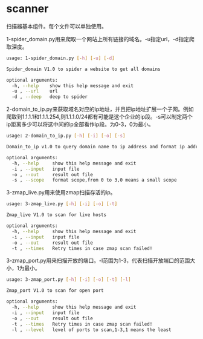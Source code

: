 # scanner
扫描器基本组件。每个文件可以单独使用。

1-spider_domain.py用来爬取一个网站上所有链接的域名。-u指定url，-d指定爬取深度。
```bash
usage: 1-spider_domain.py [-h] [-u] [-d]

Spider_domain V1.0 to spider a website to get all domains

optional arguments:
  -h, --help    show this help message and exit
  -u , --url    url
  -d , --deep   deep to spider

```
2-domain_to_ip.py来获取域名对应的ip地址，并且把ip地址扩展一个子网。例如爬取到1.1.1.1和1.1.1.254,则1.1.1.0/24都有可能是这个企业的ip段。-s可以制定两个ip距离多少可以将这中间的ip全部看作ip段。为0-3，0为最小。
``` bash
usage: 2-domain_to_ip.py [-h] [-i] [-o] [-s]

Domain_to_ip v1.0 to query domain name to ip address and format ip address

optional arguments:
  -h, --help     show this help message and exit
  -i , --input   input file
  -o , --out     result out file
  -s , --scope   format scope,from 0 to 3,0 means a small scope

```
3-zmap_live.py用来使用zmap扫描存活的ip。
```bash
usage: 3-zmap_live.py [-h] [-i] [-o] [-t]

Zmap_live V1.0 to scan for live hosts

optional arguments:
  -h, --help     show this help message and exit
  -i , --input   input file
  -o , --out     result out file
  -t , --times   Retry times in case zmap scan failed!
```
3-zmap_port.py用来扫描开放的端口。-l范围为1-3，代表扫描开放端口的范围大小，1为最小。
```bash
usage: 3-zmap_port.py [-h] [-i] [-o] [-t] [-l]

Zmap_port V1.0 to scan for open port

optional arguments:
  -h, --help     show this help message and exit
  -i , --input   input file
  -o , --out     result out file
  -t , --times   Retry times in case zmap scan failed!
  -l , --level   level of ports to scan,1-3,1 means the least
```